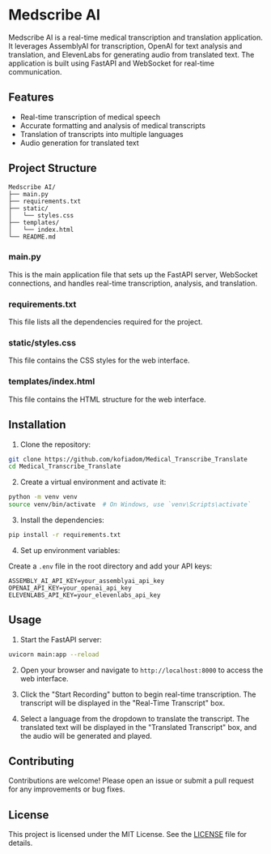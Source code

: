 # Medscribe AI

Medscribe AI is a real-time medical transcription and translation application. It leverages AssemblyAI for transcription, OpenAI for text analysis and translation, and ElevenLabs for generating audio from translated text. The application is built using FastAPI and WebSocket for real-time communication.

## Features

- Real-time transcription of medical speech
- Accurate formatting and analysis of medical transcripts
- Translation of transcripts into multiple languages
- Audio generation for translated text

## Project Structure

```
Medscribe AI/
├── main.py
├── requirements.txt
├── static/
│   └── styles.css
├── templates/
│   └── index.html
└── README.md
```

### main.py

This is the main application file that sets up the FastAPI server, WebSocket connections, and handles real-time transcription, analysis, and translation.

### requirements.txt

This file lists all the dependencies required for the project.

### static/styles.css

This file contains the CSS styles for the web interface.

### templates/index.html

This file contains the HTML structure for the web interface.

## Installation

1. Clone the repository:

```bash
git clone https://github.com/kofiadom/Medical_Transcribe_Translate
cd Medical_Transcribe_Translate
```

2. Create a virtual environment and activate it:

```bash
python -m venv venv
source venv/bin/activate  # On Windows, use `venv\Scripts\activate`
```

3. Install the dependencies:

```bash
pip install -r requirements.txt
```

4. Set up environment variables:

Create a `.env` file in the root directory and add your API keys:

```
ASSEMBLY_AI_API_KEY=your_assemblyai_api_key
OPENAI_API_KEY=your_openai_api_key
ELEVENLABS_API_KEY=your_elevenlabs_api_key
```

## Usage

1. Start the FastAPI server:

```bash
uvicorn main:app --reload
```

2. Open your browser and navigate to `http://localhost:8000` to access the web interface.

3. Click the "Start Recording" button to begin real-time transcription. The transcript will be displayed in the "Real-Time Transcript" box.

4. Select a language from the dropdown to translate the transcript. The translated text will be displayed in the "Translated Transcript" box, and the audio will be generated and played.

## Contributing

Contributions are welcome! Please open an issue or submit a pull request for any improvements or bug fixes.

## License

This project is licensed under the MIT License. See the [LICENSE](LICENSE) file for details.
